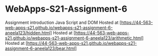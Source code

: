 # WebApps-S21-Assignment-6
Assignment introduction Java Script and DOM
Hosted at [https://44-563-web-apps-s21.github.io/webapps-s21-assignment-6-aneela123/hidden.html]
Hosted at [https://44-563-web-apps-s21.github.io/webapps-s21-assignment-6-aneela123/arithmetic.html]
Hosted at [https://44-563-web-apps-s21.github.io/webapps-s21-assignment-6-aneela123/bear.html]
